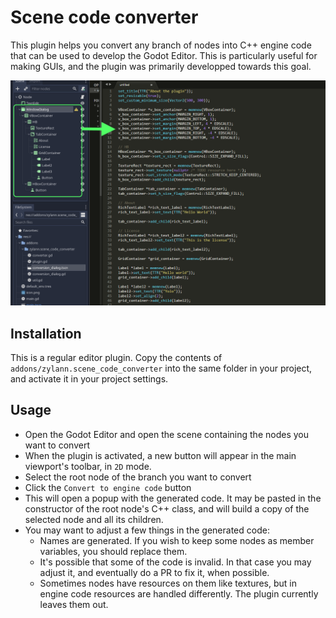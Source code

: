 Scene code converter
=======================

This plugin helps you convert any branch of nodes into C++ engine code that can be used to develop the Godot Editor. This is particularly useful for making GUIs, and the plugin was primarily developped towards this goal.

![Screenshot](screenshot.png)


Installation
--------------

This is a regular editor plugin.
Copy the contents of `addons/zylann.scene_code_converter` into the same folder in your project, and activate it in your project settings.


Usage
------

- Open the Godot Editor and open the scene containing the nodes you want to convert
- When the plugin is activated, a new button will appear in the main viewport's toolbar, in `2D` mode.
- Select the root node of the branch you want to convert
- Click the `Convert to engine code` button
- This will open a popup with the generated code. It may be pasted in the constructor of the root node's C++ class, and will build a copy of the selected node and all its children.
- You may want to adjust a few things in the generated code:
	- Names are generated. If you wish to keep some nodes as member variables, you should replace them.
	- It's possible that some of the code is invalid. In that case you may adjust it, and eventually do a PR to fix it, when possible.
	- Sometimes nodes have resources on them like textures, but in engine code resources are handled differently. The plugin currently leaves them out.

